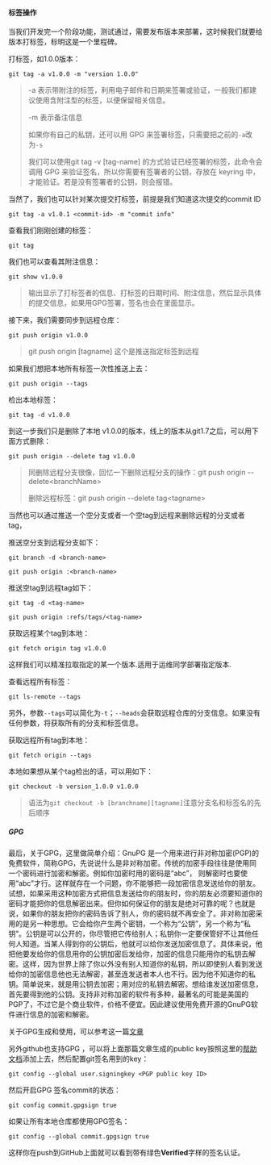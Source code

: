 #### 标签操作

当我们开发完一个阶段功能，测试通过，需要发布版本来部署，这时候我们就要给版本打标签，标明这是一个里程碑。

打标签，如1.0.0版本：

```
git tag -a v1.0.0 -m "version 1.0.0"
```

> -a 表示带附注的标签，利用电子邮件和日期来签署或验证，一般我们都建议使用含附注型的标签，以便保留相关信息。
>
> -m 表示备注信息
>
> 如果你有自己的私钥，还可以用 GPG 来签署标签，只需要把之前的`-a`改为`-s`
>
> 我们可以使用git tag -v \[tag-name\] 的方式验证已经签署的标签，此命令会调用 GPG 来验证签名，所以你需要有签署者的公钥，存放在 keyring 中，才能验证。若是没有签署者的公钥，则会报错。

当然了，我们也可以针对某次提交打标签，前提是我们知道这次提交的commit ID

```
git tag -a v1.0.1 <commit-id> -m "commit info"
```

查看我们刚刚创建的标签：

```
git tag
```

我们也可以查看其附注信息：

```
git show v1.0.0 
```

> 输出显示了打标签者的信息、打标签的日期时间、附注信息，然后显示具体的提交信息，如果用GPG签署，签名也会在里面显示。

接下来，我们需要同步到远程仓库：

```
git push origin v1.0.0
```

> git push origin \[tagname\] 这个是推送指定标签到远程

如果我们想把本地所有标签一次性推送上去：

```
git push origin --tags
```

检出本地标签：

```
git tag -d v1.0.0
```

到这一步我们只是删除了本地 v1.0.0的版本，线上的版本从git1.7之后，可以用下面方式删除：

```
git push origin --delete tag v1.0.0
```

> 同删除远程分支很像，回忆一下删除远程分支的操作：git push origin --delete&lt;branchName&gt;
>
> 删除远程标签：git push origin --delete tag&lt;tagname&gt;

当然也可以通过推送一个空分支或者一个空tag到远程来删除远程的分支或者tag，

推送空分支到远程分支如下：

```
git branch -d <branch-name>

git push origin :<branch-name>
```

推送空tag到远程tag如下：

```
git tag -d <tag-name>

git push origin :refs/tags/<tag-name>
```

获取远程某个tag到本地：

```
git fetch origin tag v1.0.0
```

这样我们可以精准拉取指定的某一个版本.适用于运维同学部署指定版本.

查看远程所有标签：

```
git ls-remote --tags

```

另外，参数`--tags`可以简化为`-t`；`--heads`会获取远程仓库的分支信息。如果没有任何参数，将获取所有的分支和标签信息。

获取远程所有tag到本地：

```
git fetch origin --tags

```

本地如果想从某个tag检出的话，可以用如下：

```
git checkout -b version_1.0.0 v1.0.0
```

> 语法为`git checkout -b [branchname][tagname]`注意分支名和标签名的先后顺序

##### GPG

最后，关于GPG，这里做简单介绍：GnuPG 是一个用来进行非对称加密(PGP)的免费软件，简称GPG，先说说什么是非对称加密。传统的加密手段往往是使用同一个密码进行加密和解密。例如你加密时用的密码是“abc”， 则解密时也要使用“abc”才行。这样就存在一个问题，你不能够把一段加密信息发送给你的朋友。试想，如果采用这种加密方式把信息发送给你的朋友时，你的朋友必须要知道你的密码才能把你的信息解密出来。但你如何保证你的朋友是绝对可靠的呢？也就是说，如果你的朋友把你的密码告诉了别人，你的密码就不再安全了。非对称加密采用的是另一种思想。它会给你产生两个密钥，一个称为“公钥”，另一个称为“私钥”。公钥是可以公开的，你尽管把它传给别人；私钥你一定要保管好不让其他任何人知道。当某人得到你的公钥后，他就可以给你发送加密信息了。具体来说，他把他要发给你的信息用你的公钥加密后发给你，加密的信息只能用你的私钥去解密。这样，因为世界上除了你以外没有别人知道你的私钥，所以即使别人看到发送给你的加密信息他也无法解密，甚至连发送者本人也不行。因为他不知道你的私钥。简单说来，就是用公钥去加密；用对应的私钥去解密。想给谁发送加密信息，首先要得到他的公钥。支持非对称加密的软件有多种，最著名的可能是美国的PGP了，不过它是个商业软件，价格不便宜。因此建议使用免费开源的GnuPG软件进行信息的加密和解密。

关于GPG生成和使用，可以参考这一篇[文章](#)

另外github也支持GPG ，可以将上面那篇文章生成的public key按照这里的[帮助文档](#)添加上去，然后配置git签名用到的key：

```
git config --global user.signingkey <PGP public key ID>
```

然后开启GPG 签名commit的状态：

```
git config commit.gpgsign true
```

如果让所有本地仓库都使用GPG签名：

```
git config --global commit.gpgsign true
```

这样你在push到GitHub上面就可以看到带有绿色**Verified**字样的签名认证。

